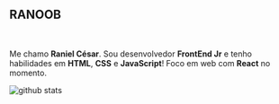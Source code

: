 ## RANOOB

<br>

Me chamo **Raniel César**. Sou desenvolvedor **FrontEnd Jr** e tenho habilidades em **HTML**, **CSS** e **JavaScript**! Foco em web com **React** no momento.


![github stats](https://github-readme-stats.vercel.app/api?username=ranielcsar&show_icons=true)
